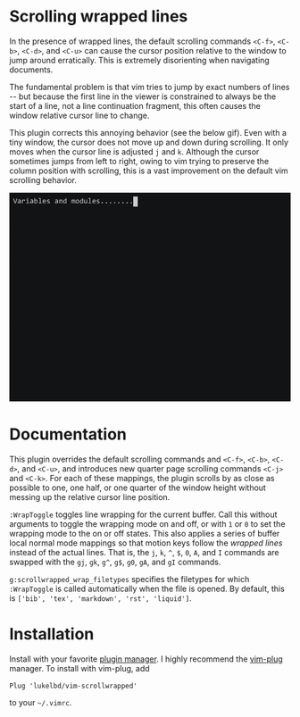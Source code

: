 Scrolling wrapped lines
=======================

In the presence of wrapped lines, the default scrolling commands `<C-f>`, `<C-b>`,
`<C-d>`, and `<C-u>` can cause the cursor position relative to the window to jump around
erratically. This is extremely disorienting when navigating documents.

The fundamental problem is that vim tries to jump by exact numbers of lines -- but
because the first line in the viewer is constrained to always be the start of a line,
not a line continuation fragment, this often causes the window relative cursor line to
change.

This plugin corrects this annoying behavior (see the below gif). Even with a tiny
window, the cursor does not move up and down during scrolling. It only moves when the
cursor line is adjusted `j` and `k`. Although the cursor sometimes jumps from left to
right, owing to vim trying to preserve the column position with scrolling, this is a
vast improvement on the default vim scrolling behavior.

<!-- ![](rec.gif) -->
<img src="rec.gif" width="600">

Documentation
=============

This plugin overrides the default scrolling commands and `<C-f>`, `<C-b>`, `<C-d>`, and
`<C-u>`, and introduces new quarter page scrolling commands `<C-j>` and `<C-k>`. For
each of these mappings, the plugin scrolls by as close as possible to one, one half, or
one quarter of the window height without messing up the relative cursor line position.

`:WrapToggle` toggles line wrapping for the current buffer. Call this without arguments
to toggle the wrapping mode on and off, or with `1` or `0` to set the wrapping mode to
the on or off states. This also applies a series of buffer local normal mode mappings so
that motion keys follow the *wrapped lines* instead of the actual lines. That is, the
`j`, `k`, `^`, `$`, `0`, `A`, and `I` commands are swapped with the `gj`, `gk`, `g^`,
`g$`, `g0`, `gA`, and `gI` commands.

`g:scrollwrapped_wrap_filetypes` specifies the filetypes for which `:WrapToggle` is
called automatically when the file is opened. By default, this is
`['bib', 'tex', 'markdown', 'rst', 'liquid']`.

Installation
============

Install with your favorite [plugin manager](https://vi.stackexchange.com/q/388/8084).
I highly recommend the [vim-plug](https://github.com/junegunn/vim-plug) manager.
To install with vim-plug, add
```
Plug 'lukelbd/vim-scrollwrapped'
```
to your `~/.vimrc`.

